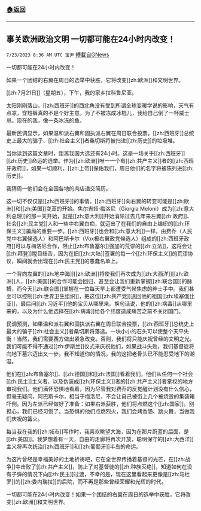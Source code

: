 ###  [:house:返回](README.md)
---


## 事关欧洲政治文明 一切都可能在24小时内改变！
`7/23/2023 8:36 AM UTC 宝尹` [轉載自GNews](https://gnews.org/articles/1481250)

  
一切都可能在24小时内改变！

如果一个团结的右翼在周日的选举中获胜，它将改变[[zh:欧洲]]和文明世界。

[[zh:7月21日]]（星期五），下午，我的家乡拉科鲁尼亚。

太阳刚刚落山，[[zh:西班牙]]的西北角没有受到所谓全球变暖学说的影响，天气有点凉，穿短裤真的不是个好主意。为了不被冻成冰棍儿，我给自己倒了一杯威士忌。现在的我，像一条冰冻的鱼。

最新民调显示，如果温和派右翼和固执派右翼在周日联合投票，[[zh:西班牙]]总统史上最大的骗子、[[zh:社会主义]]者桑切斯将被扫进[[zh:历史]]的垃圾堆。

当你读到这篇文章时，距离我国大选还有24小时。这是一场关乎[[zh:西班牙]][[zh:历史]]命运的选举。作为[[zh:欧洲]]唯一一个有[[zh:共产主义]]者的[[zh:西班牙政府]]，如果一切顺利，[[zh:上帝]]保佑我们，周日他们的名字将被陈列进[[zh:历史]]。

我猜周一他们会在全国各地的肉店递交简历。

这一切不仅仅是[[zh:西班牙]]的事情。[[zh:西班牙]]向右翼的转变可能是[[zh:欧洲]]和[[zh:美国]]变革的开始。焦尔吉娅·梅洛尼（Giorgia Meloni）成为[[zh:意大利总理]]的那一天开始，就是[[zh:意大利]]开始消除过去几年来左翼[[zh:政府]]、社会[[zh:民主党]]人和一些中右翼白痴，就迈出了在我们的自由上编织的[[zh:环保主义]]骗局的重要一步。[[zh:西班牙]]也会和[[zh:意大利]]一样，由费乔（人民党中右翼候选人）和阿巴斯卡尔（Vox极右翼政党候选人）组成的[[zh:西班牙政府]]可以与梅洛尼合作，阻止[[zh:布鲁塞尔]]强加的荒谬的[[zh:立法]]，这将会让[[zh:拜登]]瞠目结舌，因为在旧[[zh:大陆]]签署的每一个[[zh:环保主义]]的荒谬协议，瞬间就会出现在[[zh:民主党]]的愚蠢名单上。

一个背向左翼的[[zh:地中海]][[zh:欧洲]]将使我们再次成为[[zh:大西洋]][[zh:欧洲]]人，[[zh:美国]]的合作可能会回归，甚至会让我们重新掌握[[zh:联合国]]的脉搏，而今天[[zh:联合国]]掌握在一位每天早上都遭受气候焦虑的绅士手中。我们甚至可以控制[[zh:世界卫生组织]]，把这位[[zh:共产党]]送回他的祖国[[zh:埃塞俄比亚]]，最后问[[zh:习近平]]他的宝贝从哪里来。换句话说，他的[[zh:病毒]]从哪里来的，以及为什么他选择在[[zh:病毒]]给各个纬度造成痛苦之前不关闭国门。

民调预测，如果温和派右翼和固执派右翼在周日联合投票，[[zh:西班牙]]总统史上最大的骗子[[zh:社会主义]]者桑切斯将落选。一块小小的石头可以使整个天平失衡！当然，我们需要西方做出紧急改变。否则，我们将只能庆祝曾经的文明之光。我们可能不得不通过[[zh:伊斯兰]]仪式来庆祝他们，如果战斗失败，我们基督徒将向地下墓穴迈出又一步。我不知道你的情况，我的这把老骨头已不能忍受地下的潮湿。

他们在[[zh:布鲁塞尔]]、[[zh:德国]]和[[zh:法国]]看着我们，他们从任何一个社会[[zh:民主]]主义者、以及伪装成[[zh:环保主义]]者的[[zh:共产主义]]者掌权的地方审视我们。他们满怀恐惧地看着，因为尽管我对费乔的反觉醒计划没有什么信心，但毫无疑问，阿巴斯卡尔，相当于梅洛尼，不会让自己被街上几个被烧毁的集装箱吓倒。因为左派已经做好了准备：如果右派获胜，他们将点燃这个[[zh:国家]]。别担心，我们已经习惯了。当恐惧的他们点燃烈火，我们会烤香肠、跳火舞，当做我们庆祝的篝火。

每当我在我的[[zh:城市]]写作时，我喜欢眺望大海，因为在那片蔚蓝的后面，是[[zh:美国]]。我梦想着有一天，自由的走廊将再次开放，聪明保守的[[zh:大西洋]]主义将再次统治[[zh:西班牙]]和[[zh:葡萄牙]]半岛的命运。

为这片曾经是幸福美好的土地祈祷吧，它在全世界传播着基督的光芒，在[[zh:战争]]中击败了[[zh:共产主义]]，防止了对基督徒的[[zh:种族灭绝]]，知道如何在没有子弹的情况下向[[zh:民主]]过渡，不幸的是，现在这里看起来更像是[[zh:马杜罗]]的[[zh:委内瑞拉]]的后院，而不再是那些曾经荣耀和光辉的时代。

一切都可能在24小时内改变！如果一个团结的右翼在周日的选举中获胜，它将改变[[zh:欧洲]]和文明世界。
